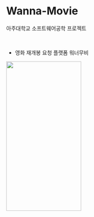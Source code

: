 # Wanna-Movie
아주대학교 소프트웨어공학 프로젝트

<br>

- 영화 재개봉 요청 플랫폼 워너무비
<img src="https://user-images.githubusercontent.com/69443895/137372207-9611d6d3-eeae-4406-a44b-77472712d245.jpg" width="200" height="400"/>

